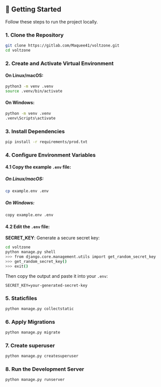 ## 🚀 Getting Started

Follow these steps to run the project locally.

### 1. Clone the Repository

```bash
git clone https://gitlab.com/Maquee41/voltzone.git
cd voltzone
```

### 2. Create and Activate Virtual Environment

#### On Linux/macOS:
```bash
python3 -m venv .venv
source .venv/bin/activate
```

#### On Windows:
```bash
python -m venv .venv
.venv\Scripts\activate
```

### 3. Install Dependencies

```bash
pip install -r requirements/prod.txt
```

### 4. Configure Environment Variables

#### 4.1 Copy the example `.env` file:

##### On Linux/macOS:
```bash
cp example.env .env
```

##### On Windows:
```bash
copy example.env .env
```

#### 4.2 Edit the `.env` file:

**SECRET_KEY**:
Generate a secure secret key:
```bash
cd voltzone
python manage.py shell
>>> from django.core.management.utils import get_random_secret_key
>>> get_random_secret_key()
>>> exit()
```
Then copy the output and paste it into your `.env`:
```env
SECRET_KEY=your-generated-secret-key
```

### 5. Staticfiles

```bash
python manage.py collectstatic
```

### 6. Apply Migrations

```bash
python manage.py migrate
```

### 7. Create superuser

```bash
python manage.py createsuperuser
```

### 8. Run the Development Server

```bash
python manage.py runserver
```
